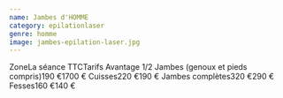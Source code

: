 ```yaml
---
name: Jambes d'HOMME
category: epilationlaser
genre: homme
image: jambes-epilation-laser.jpg
---
```

<div class="grid grid-cols-3 gap-4 sm:text-base text-sm  max-w-[850px] text-center border border-black px-6 sm:px-12 py-8 mx-auto">
<span class="font-bold text-left">Zone</span><span class="font-bold">La séance TTC</span><span class="font-bold">Tarifs Avantage</span>
<span class="text-left">1/2 Jambes (genoux et pieds compris)</span><span>190 €</span><span>1700 €</span>
<span class="text-left">Cuisses</span><span>220 €</span><span>190 €</span>
<span class="text-left">Jambes complètes</span><span>320 €</span><span>290 €</span>
<span class="text-left">Fesses</span><span>160 €</span><span>140 €</span>
</div>